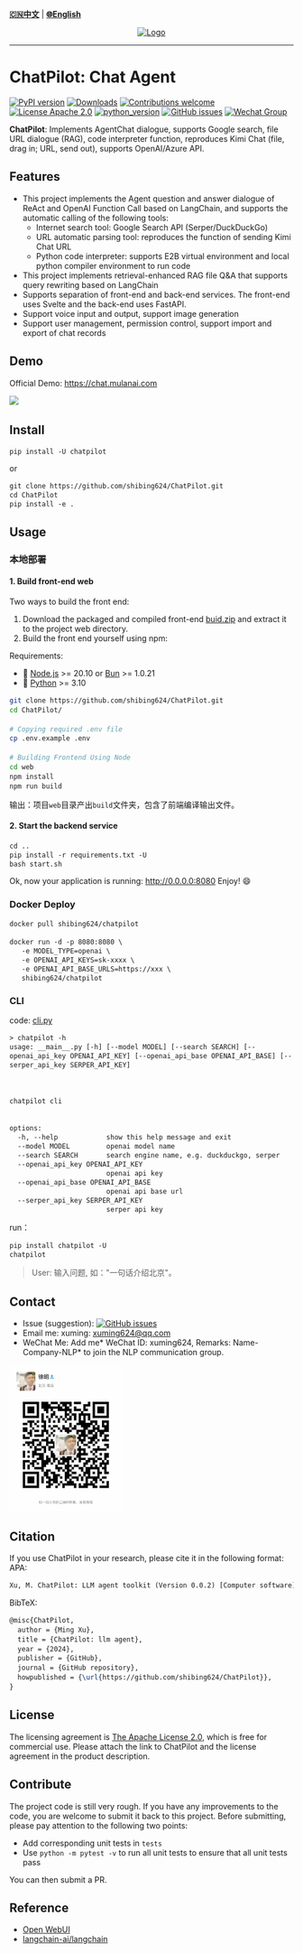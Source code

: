 [**🇨🇳中文**](https://github.com/shibing624/ChatPilot/blob/main/README.md) | [**🌐English**](https://github.com/shibing624/ChatPilot/blob/main/README_EN.md) 

<div align="center">
  <a href="https://github.com/shibing624/ChatPilot">
    <img src="https://github.com/shibing624/ChatPilot/blob/main/docs/favicon.png" height="150" alt="Logo">
  </a>
</div>

-----------------

# ChatPilot: Chat Agent
[![PyPI version](https://badge.fury.io/py/ChatPilot.svg)](https://badge.fury.io/py/ChatPilot)
[![Downloads](https://static.pepy.tech/badge/ChatPilot)](https://pepy.tech/project/ChatPilot)
[![Contributions welcome](https://img.shields.io/badge/contributions-welcome-brightgreen.svg)](CONTRIBUTING.md)
[![License Apache 2.0](https://img.shields.io/badge/license-Apache%202.0-blue.svg)](LICENSE)
[![python_version](https://img.shields.io/badge/Python-3.9%2B-green.svg)](requirements.txt)
[![GitHub issues](https://img.shields.io/github/issues/shibing624/ChatPilot.svg)](https://github.com/shibing624/ChatPilot/issues)
[![Wechat Group](https://img.shields.io/badge/wechat-group-green.svg?logo=wechat)](#Contact)

**ChatPilot**: Implements AgentChat dialogue, supports Google search, file URL dialogue (RAG), code interpreter function, reproduces Kimi Chat (file, drag in; URL, send out), supports OpenAI/Azure API.


## Features

- This project implements the Agent question and answer dialogue of ReAct and OpenAI Function Call based on LangChain, and supports the automatic calling of the following tools:
   - Internet search tool: Google Search API (Serper/DuckDuckGo)
   - URL automatic parsing tool: reproduces the function of sending Kimi Chat URL
   - Python code interpreter: supports E2B virtual environment and local python compiler environment to run code
- This project implements retrieval-enhanced RAG file Q&A that supports query rewriting based on LangChain
- Supports separation of front-end and back-end services. The front-end uses Svelte and the back-end uses FastAPI.
- Support voice input and output, support image generation
- Support user management, permission control, support import and export of chat records
## Demo

Official Demo: https://chat.mulanai.com

![](https://github.com/shibing624/ChatPilot/blob/main/docs/shot.png)

## Install
```shell
pip install -U chatpilot
```

or

```shell
git clone https://github.com/shibing624/ChatPilot.git
cd ChatPilot
pip install -e .
```


## Usage

### 本地部署

#### 1. Build front-end web

Two ways to build the front end:
1. Download the packaged and compiled front-end [buid.zip](https://github.com/shibing624/ChatPilot/releases/download/v0.0.2/build.zip) and extract it to the project web directory.
2. Build the front end yourself using npm:

Requirements:

- 🐰 [Node.js](https://nodejs.org/en) >= 20.10 or [Bun](https://bun.sh) >= 1.0.21
- 🐍 [Python](https://python.org) >= 3.10

```sh
git clone https://github.com/shibing624/ChatPilot.git
cd ChatPilot/

# Copying required .env file
cp .env.example .env

# Building Frontend Using Node
cd web
npm install
npm run build
```
输出：项目`web`目录产出`build`文件夹，包含了前端编译输出文件。

#### 2. Start the backend service

```shell
cd ..
pip install -r requirements.txt -U
bash start.sh
```
Ok, now your application is running: http://0.0.0.0:8080 Enjoy! 😄

### Docker Deploy
```shell
docker pull shibing624/chatpilot

docker run -d -p 8080:8080 \
   -e MODEL_TYPE=openai \
   -e OPENAI_API_KEYS=sk-xxxx \
   -e OPENAI_API_BASE_URLS=https://xxx \
   shibing624/chatpilot
```

### CLI

code: [cli.py](https://github.com/shibing624/ChatPilot/blob/main/chatpilot/cli.py)

```
> chatpilot -h                                    
usage: __main__.py [-h] [--model MODEL] [--search SEARCH] [--openai_api_key OPENAI_API_KEY] [--openai_api_base OPENAI_API_BASE] [--serper_api_key SERPER_API_KEY]



chatpilot cli


options:
  -h, --help            show this help message and exit
  --model MODEL         openai model name
  --search SEARCH       search engine name, e.g. duckduckgo, serper
  --openai_api_key OPENAI_API_KEY
                        openai api key
  --openai_api_base OPENAI_API_BASE
                        openai api base url
  --serper_api_key SERPER_API_KEY
                        serper api key
```

run：

```shell
pip install chatpilot -U
chatpilot
```

> User: 输入问题, 如："一句话介绍北京"。

## Contact


- Issue (suggestion): [![GitHub issues](https://img.shields.io/github/issues/shibing624/ChatPilot.svg)](https://github.com/shibing624/ChatPilot/issues)
- Email me: xuming: xuming624@qq.com
- WeChat Me: Add me* WeChat ID: xuming624, Remarks: Name-Company-NLP* to join the NLP communication group.
<img src="docs/wechat.jpeg" width="200" />


## Citation

If you use ChatPilot in your research, please cite it in the following format:
APA:
```latex
Xu, M. ChatPilot: LLM agent toolkit (Version 0.0.2) [Computer software]. https://github.com/shibing624/ChatPilot
```

BibTeX:
```latex
@misc{ChatPilot,
  author = {Ming Xu},
  title = {ChatPilot: llm agent},
  year = {2024},
  publisher = {GitHub},
  journal = {GitHub repository},
  howpublished = {\url{https://github.com/shibing624/ChatPilot}},
}
```

## License


The licensing agreement is [The Apache License 2.0](LICENSE), which is free for commercial use. Please attach the link to ChatPilot and the license agreement in the product description.


## Contribute
The project code is still very rough. If you have any improvements to the code, you are welcome to submit it back to this project. Before submitting, please pay attention to the following two points:

  - Add corresponding unit tests in `tests`
  - Use `python -m pytest -v` to run all unit tests to ensure that all unit tests pass

You can then submit a PR.

## Reference

- [Open WebUI](https://github.com/shibing624/ChatPilot)
- [langchain-ai/langchain](https://github.com/langchain-ai/langchain)